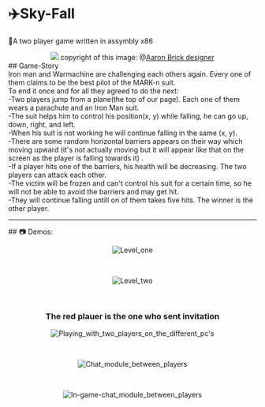 # ✈️Sky-Fall
🎇A two player game written in assymbly x86
<div align="center">
<img src="https://images.squarespace-cdn.com/content/v1/5a92133885ede1bd7a9024ba/1567775170400-3DC7MAUAXYFDDOPFWUIQ/ke17ZwdGBToddI8pDm48kN-sK9FzwL4FjOnl9CN-J4p7gQa3H78H3Y0txjaiv_0fDoOvxcdMmMKkDsyUqMSsMWxHk725yiiHCCLfrh8O1z4YTzHvnKhyp6Da-NYroOW3ZGjoBKy3azqku80C789l0utDZtPpOBQxo2JBkQVmNiM5yJ-pdeJjlVgPTAV3HvcZFvj47pMUetYyHxtiyQnhhA/Iron+Man+Flying.png?format=1000w"/>
  copyright of this image: @<a href="https://www.aaronbrickdesigner.com/iron-man">Aaron Brick designer</a>
</div>
## Game-Story
<br/>
Iron man and Warmachine are challenging each others again. Every one of them claims to be the best pilot of the MARK-n suit.
<br/>
To end it once and for all they agreed to do the next:
<br/>
-Two players jump from a plane(the top of our page). Each one of them wears a parachute and an Iron Man suit.
<br/>
-The suit helps him to control his position(x, y) while falling, he can go up, down, right, and left.
<br/>
-When his suit is not working he will continue falling in the same (x, y). 
<br/>
-There are some random horizontal barriers appears on their way which moving upward (it's not actually moving but it will appear like that on the screen as the player is falling towards it) .
<br/>
-If a player hits one of the barriers, his health will be decreasing. The two players can attack each other.
<br/>
-The victim will be frozen and can't control his suit for a certain time, so he will not be able to avoid the barriers and may get hit. 
<br/>
-They will continue falling untill on of them takes five hits. The winner is the other player.
<hr/>
## 📷 Demos:
<br/>
<div align="center">

![Level_one](https://github.com/osamamagdy/Sky-Fall/blob/main/Demos/Level_one_demo.gif)

<br/>

![Level_two](https://github.com/osamamagdy/Sky-Fall/blob/main/Demos/Level_two_demo.gif)

<br/>
<h3>The red plauer is the one who sent invitation</h3>

![Playing_with_two_players_on_the_different_pc's](https://github.com/osamamagdy/Sky-Fall/blob/main/Demos/Two_players_Game.gif)

<br/>

![Chat_module_between_players](https://github.com/osamamagdy/Sky-Fall/blob/main/Demos/Using_Chat_module.gif)

<br/>

![In-game-chat_module_between_players](https://github.com/osamamagdy/Sky-Fall/blob/main/Demos/In_Game_Chat.gif)

<br/>
  </div>
